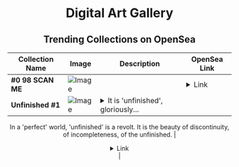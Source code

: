 <div align="center">

# Digital Art Gallery

## Trending Collections on OpenSea

| Collection Name                       | Image                                                                                     | Description                       | OpenSea Link                                                                                          |
|---------------------------------------|-------------------------------------------------------------------------------------------|-----------------------------------|--------------------------------------------------------------------------------------------------------|
| **#0 98 SCAN ME** | ![Image](https://i.seadn.io/s/raw/files/dbff7cea883545a68c987fdafb8b7941.jpg?w=500&auto=format?w=200&auto=format) |  | <details><summary>Link</summary>[#0 98 SCAN ME](https://opensea.io/collection/0-98-scan-me)</details> |
| **Unfinished #1** | ![Image](https://i.seadn.io/s/raw/files/639801a4bbd2ee18c917c32ed8e5ffea.jpg?w=500&auto=format?w=200&auto=format) | <details><summary>It is 'unfinished', gloriously...</summary>It is 'unfinished', gloriously imperfect.
In a 'perfect' world, 'unfinished' is a revolt.
It is the beauty of discontinuity, of incompleteness, of the unfinished.</details> | <details><summary>Link</summary>[Unfinished #1](https://opensea.io/collection/unfinished-1-1)</details> |

</div>